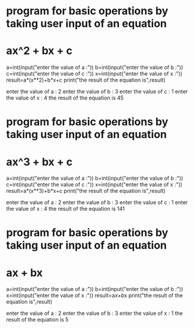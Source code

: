 # program for basic operations by taking user input of an equation
# ax^2 + bx + c
a=int(input("enter the value of a :"))
b=int(input("enter the value of b :"))
c=int(input("enter the value of c :"))
x=int(input("enter the value of x :"))
result=a*(x**2)+b*x+c
print("the result of the equation is",result)

enter the value of a : 2
enter the value of b : 3
enter the value of c : 1
enter the value of x : 4
the result of the equation is 45

# program for basic operations by taking user input of an equation
# ax^3 + bx + c
a=int(input("enter the value of a :"))
b=int(input("enter the value of b :"))
c=int(input("enter the value of c :"))
x=int(input("enter the value of x :"))
result=a*(x**3)+b*x+c
print("the result of the equation is",result)

enter the value of a : 2
enter the value of b : 3
enter the value of c : 1
enter the value of x : 4
the result of the equation is 141

# program for basic operations by taking user input of an equation
# ax + bx 
a=int(input("enter the value of a :"))
b=int(input("enter the value of b :"))
x=int(input("enter the value of x :"))
result=a*x+b*x
print("the result of the equation is",result)

enter the value of a : 2
enter the value of b : 3
enter the value of x : 1
the result of the equation is 5

